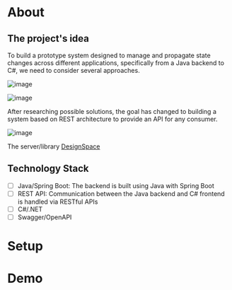 # About

## The project's idea
To build a prototype system designed to manage and propagate state changes across different applications, specifically from a Java backend to C#, we need to consider several approaches.

![image](https://github.com/a-ndr3/JavaLinkBridge/assets/66060105/509c9239-92fe-47bf-9660-adcb03f1e04f)

![image](https://github.com/a-ndr3/JavaLinkBridge/assets/66060105/14431a28-b68f-48c7-ba18-1fb3c6a7fe45)

After researching possible solutions, the goal has changed to building a system based on REST architecture to provide an API for any consumer.

![image](https://github.com/a-ndr3/JavaLinkBridge/assets/66060105/9b460881-7bab-4b22-a937-aa2a5a7e3b50)

The server/library [DesignSpace](https://www.jku.at/en/institute-of-software-systems-engineering/research/tools/designspace/)

## Technology Stack

- [ ] Java/Spring Boot: The backend is built using Java with Spring Boot
- [ ] REST API: Communication between the Java backend and C# frontend is handled via RESTful APIs
- [ ] C#/.NET
- [ ] Swagger/OpenAPI

# Setup

# Demo
